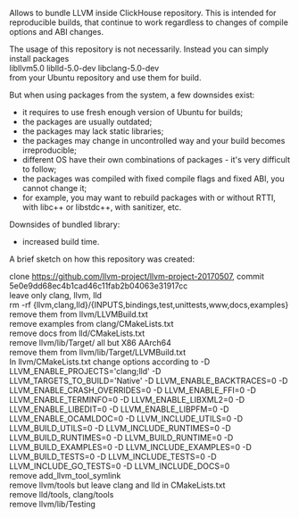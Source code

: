 Allows to bundle LLVM inside ClickHouse repository.
This is intended for reproducible builds, that continue to work regardless to changes of compile options and ABI changes.

The usage of this repository is not necessarily.
Instead you can simply install packages  
 libllvm5.0 liblld-5.0-dev libclang-5.0-dev  
 from your Ubuntu repository and use them for build.

But when using packages from the system, a few downsides exist:
- it requires to use fresh enough version of Ubuntu for builds;
- the packages are usually outdated;
- the packages may lack static libraries;
- the packages may change in uncontrolled way and your build becomes irreproducible;
- different OS have their own combinations of packages - it's very difficult to follow;
- the packages was compiled with fixed compile flags and fixed ABI, you cannot change it;
- for example, you may want to rebuild packages with or without RTTI, with libc++ or libstdc++, with sanitizer, etc.

Downsides of bundled library:
- increased build time.

A brief sketch on how this repository was created:

clone https://github.com/llvm-project/llvm-project-20170507, commit 5e0e9dd68ec4b1cad46c11fab2b04063e31917cc  
leave only clang, llvm, lld  
rm -rf {llvm,clang,lld}/{INPUTS,bindings,test,unittests,www,docs,examples}  
remove them from llvm/LLVMBuild.txt  
remove examples from clang/CMakeLists.txt  
remove docs from lld/CMakeLists.txt  
remove llvm/lib/Target/ all but X86 AArch64  
remove them from llvm/lib/Target/LLVMBuild.txt  
In llvm/CMakeLists.txt change options according to -D LLVM_ENABLE_PROJECTS='clang;lld' -D LLVM_TARGETS_TO_BUILD='Native' -D LLVM_ENABLE_BACKTRACES=0 -D LLVM_ENABLE_CRASH_OVERRIDES=0 -D LLVM_ENABLE_FFI=0 -D LLVM_ENABLE_TERMINFO=0 -D LLVM_ENABLE_LIBXML2=0 -D LLVM_ENABLE_LIBEDIT=0 -D LLVM_ENABLE_LIBPFM=0 -D LLVM_ENABLE_OCAMLDOC=0 -D LLVM_INCLUDE_UTILS=0 -D LLVM_BUILD_UTILS=0 -D LLVM_INCLUDE_RUNTIMES=0 -D LLVM_BUILD_RUNTIMES=0 -D LLVM_BUILD_RUNTIME=0 -D LLVM_BUILD_EXAMPLES=0 -D LLVM_INCLUDE_EXAMPLES=0 -D LLVM_BUILD_TESTS=0 -D LLVM_INCLUDE_TESTS=0 -D LLVM_INCLUDE_GO_TESTS=0 -D LLVM_INCLUDE_DOCS=0  
remove add_llvm_tool_symlink  
remove llvm/tools but leave clang and lld in CMakeLists.txt  
remove lld/tools, clang/tools  
remove llvm/lib/Testing
